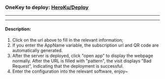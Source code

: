 ### OneKey to deploy: [HeroKu/Deploy](https://heroku.com/deploy?template=https%3A%2F%2Fgithub.com%2FDreamUFO%2Fhrk-fly)
- - -
- - -
#### **Description**:
1. Click on the url above to fill in the relevant information;
2. If you enter the AppName variable, the subscription url and QR code are automatically generated.
3. After the server is deployed, click "open app" to display the webpage normally. After the URL is filled with "pattern", the visit displays "Bad Request", indicating that the deployment is successful.
4. Enter the configuration into the relevant software, enjoy~

